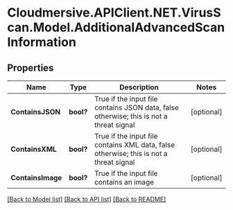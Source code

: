# Cloudmersive.APIClient.NET.VirusScan.Model.AdditionalAdvancedScanInformation
## Properties

Name | Type | Description | Notes
------------ | ------------- | ------------- | -------------
**ContainsJSON** | **bool?** | True if the input file contains JSON data, false otherwise; this is not a threat signal | [optional] 
**ContainsXML** | **bool?** | True if the input file contains XML data, false otherwise; this is not a threat signal | [optional] 
**ContainsImage** | **bool?** | True if the input file contains an image | [optional] 

[[Back to Model list]](../README.md#documentation-for-models) [[Back to API list]](../README.md#documentation-for-api-endpoints) [[Back to README]](../README.md)

